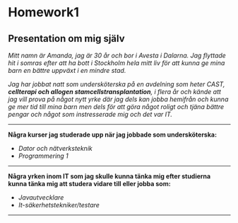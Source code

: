 # Homework1
## Presentation om mig själv

_Mitt namn är Amanda, jag är 30 år och bor i Avesta i Dalarna. Jag flyttade hit i somras efter att ha bott i Stockholm hela mitt liv för att kunna ge mina barn en bättre uppväxt i en mindre stad._

_Jag har jobbat natt som undersköterska på en avdelning som heter CAST, __cellterapi och allogen stamcellstransplantation__, i flera år och kände att jag vill prova på något nytt yrke där jag dels kan jobba hemifrån och kunna ge mer tid till mina barn men dels för att göra något roligt och tjäna bättre pengar och något som instresserade mig och det var IT._

---

__Några kurser jag studerade upp när jag jobbade som undersköterska:__

- _Dator och nätverksteknik_
- _Programmering 1_

---

__Några yrken inom IT som jag skulle kunna tänka mig efter studierna kunna tänka mig att studera vidare till eller jobba som:__

- _Javautvecklare_
- _It-säkerhetstekniker/testare_
---